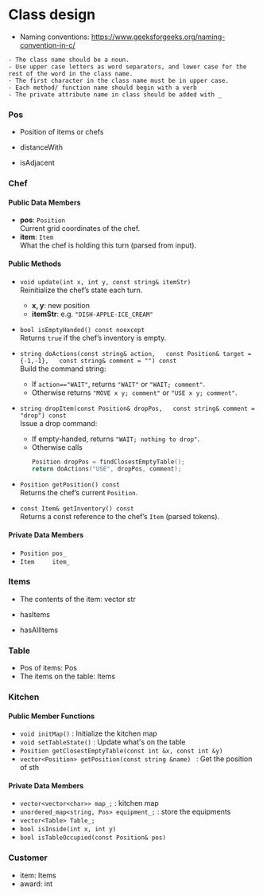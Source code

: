# Class design

- Naming conventions: https://www.geeksforgeeks.org/naming-convention-in-c/
```
- The class name should be a noun.
- Use upper case letters as word separators, and lower case for the rest of the word in the class name.
- The first character in the class name must be in upper case.
- Each method/ function name should begin with a verb
- The private attribute name in class should be added with _
```
### Pos
- Position of items or chefs

- distanceWith
- isAdjacent
### Chef

#### Public Data Members
- **pos**: `Position`  
  Current grid coordinates of the chef.
- **item**: `Item`  
  What the chef is holding this turn (parsed from input).

#### Public Methods
- `void update(int x, int y, const string& itemStr)`  
  Reinitialize the chef’s state each turn.  
  - **x, y**: new position  
  - **itemStr**: e.g. `"DISH-APPLE-ICE_CREAM"`

- `bool isEmptyHanded() const noexcept`  
  Returns `true` if the chef’s inventory is empty.

- `string doActions(const string& action,  
                    const Position& target = {-1,-1},  
                    const string& comment = "") const`  
  Build the command string:  
  - If `action=="WAIT"`, returns `"WAIT"` or `"WAIT; comment"`.  
  - Otherwise returns `"MOVE x y; comment"` or `"USE x y; comment"`.

- `string dropItem(const Position& dropPos,  
                  const string& comment = "drop") const`  
  Issue a drop command:  
  - If empty‑handed, returns `"WAIT; nothing to drop"`.  
  - Otherwise calls  
    ```cpp
    Position dropPos = findClosestEmptyTable(); 
    return doActions("USE", dropPos, comment);
    ```

- `Position getPosition() const`  
  Returns the chef’s current `Position`.

- `const Item& getInventory() const`  
  Returns a const reference to the chef’s `Item` (parsed tokens).

#### Private Data Members
- `Position pos_`  
- `Item     item_`


### Items
- The contents of the item: vector str

- hasItems
- hasAllItems

### Table 
- Pos of items: Pos
- The items on the table: Items


### Kitchen
#### Public Member Functions
- `void initMap()` : Initialize the kitchen map
- `void setTableState()` : Update what's on the table
- `Position getClosestEmptyTable(const int &x, const int &y)`
- `vector<Position> getPosition(const string &name) ` : Get the position of sth

#### Private Data Members
- `vector<vector<char>> map_;` : kitchen map
- `unordered_map<string, Pos> equipment_;` : store the equipments
- `vector<Table> Table_;`
- `bool isInside(int x, int y)`
- `bool isTableOccupied(const Position& pos)`
### Customer
- item: Items
- award: int


